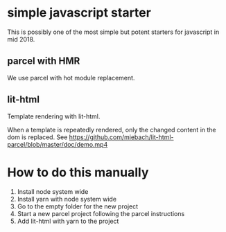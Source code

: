 # simple javascript starter

This is possibly one of the most simple but potent
starters for javascript in mid 2018.

## parcel with HMR

We use parcel with hot module replacement.

## lit-html

Template rendering with lit-html. 

When a template is repeatedly rendered, only the changed content in the
dom is replaced. See https://github.com/miebach/lit-html-parcel/blob/master/doc/demo.mp4

# How to do this manually

1. Install node system wide
2. Install yarn with node system wide
3. Go to the empty folder for the new project
4. Start a new parcel project following the parcel instructions
5. Add lit-html with yarn to the project
